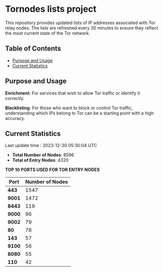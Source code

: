 # Tornodes lists project

This repository provides updated lists of IP addresses associated with Tor relay nodes. The lists are refreshed every 30 minutes to ensure they reflect the most current state of the Tor network.

## Table of Contents

- [Purpose and Usage](#purpose-and-usage)
- [Current Statistics](#current-statistics)


## Purpose and Usage

**Enrichment**: For services that wish to allow Tor traffic or identify it correctly.

**Blacklisting**: For those who want to block or control Tor traffic, understanding which IPs belong to Tor can be a starting point with a high accuracy.

## Current Statistics

Last update time : 2023-12-30 05:30:04 UTC

- **Total Number of Nodes**: 8596
- **Total of Entry Nodes**: 4320

**TOP 10 PORTS USED FOR TOR ENTRY NODES**

| **Port** | **Number of Nodes** |
|------|-----------------|
| **443**   | 1547  |
| **9001**   | 1472  |
| **8443**   | 119  |
| **9000**   | 96  |
| **9002**   | 79  |
| **80**   | 78  |
| **143**   | 57  |
| **9100**   | 56  |
| **8080**   | 55  |
| **110**   | 42  |


